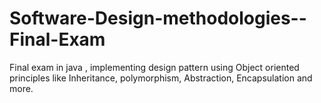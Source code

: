 # Software-Design-methodologies--Final-Exam
Final exam in java , implementing design pattern using Object oriented principles like Inheritance, polymorphism, Abstraction, Encapsulation and more.
